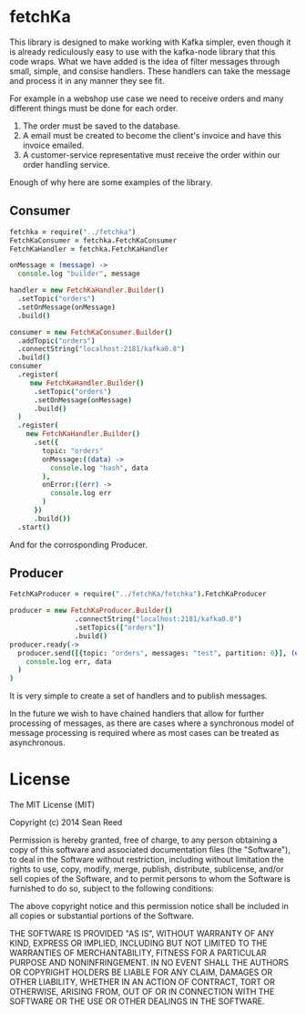 fetchKa
=======

This library is designed to make working with Kafka simpler, even though it is already rediculously easy to use with
the kafka-node library that this code wraps. What we have added is the idea of filter messages through small, simple,
and consise handlers. These handlers can take the message and process it in any manner they see fit. 

For example in a webshop use case we need to receive orders and many different things must be done for each order.

1. The order must be saved to the database.
2. A email must be created to become the client's invoice and have this invoice emailed.
3. A customer-service representative must receive the order within our order handling service.

Enough of why here are some examples of the library.

Consumer
--------

```coffeescript
fetchka = require("../fetchka")
FetchKaConsumer = fetchka.FetchKaConsumer
FetchKaHandler = fetchka.FetchKaHandler

onMessage = (message) ->
  console.log "builder", message

handler = new FetchKaHandler.Builder()
  .setTopic("orders")
  .setOnMessage(onMessage)
  .build()

consumer = new FetchKaConsumer.Builder()
  .addTopic("orders")
  .connectString("localhost:2181/kafka0.8")
  .build()
consumer
  .register(
     new FetchKaHandler.Builder()
      .setTopic("orders")
      .setOnMessage(onMessage)
      .build()
  )
  .register(
    new FetchKaHandler.Builder()
      .set({
        topic: "orders"
        onMessage:((data) ->
          console.log "hash", data
        ),
        onError:((err) ->
          console.log err
        )
      })
      .build())
  .start()
```

And for the corrosponding Producer.

Producer
--------
```coffeescript
FetchKaProducer = require("../fetchKa/fetchka").FetchKaProducer

producer = new FetchKaProducer.Builder()
                .connectString("localhost:2181/kafka0.8")
                .setTopics(["orders"])
                .build()
producer.ready(->
  producer.send([{topic: "orders", messages: "test", partition: 0}], (err, data) ->
    console.log err, data
  )
)
```

It is very simple to create a set of handlers and to publish messages.

In the future we wish to have chained handlers that allow for further processing of messages, as there are cases where a synchronous model of message processing is required where as most cases can be treated as asynchronous.

License
=======

The MIT License (MIT)

Copyright (c) 2014 Sean Reed

Permission is hereby granted, free of charge, to any person obtaining a copy
of this software and associated documentation files (the "Software"), to deal
in the Software without restriction, including without limitation the rights
to use, copy, modify, merge, publish, distribute, sublicense, and/or sell
copies of the Software, and to permit persons to whom the Software is
furnished to do so, subject to the following conditions:

The above copyright notice and this permission notice shall be included in
all copies or substantial portions of the Software.

THE SOFTWARE IS PROVIDED "AS IS", WITHOUT WARRANTY OF ANY KIND, EXPRESS OR
IMPLIED, INCLUDING BUT NOT LIMITED TO THE WARRANTIES OF MERCHANTABILITY,
FITNESS FOR A PARTICULAR PURPOSE AND NONINFRINGEMENT. IN NO EVENT SHALL THE
AUTHORS OR COPYRIGHT HOLDERS BE LIABLE FOR ANY CLAIM, DAMAGES OR OTHER
LIABILITY, WHETHER IN AN ACTION OF CONTRACT, TORT OR OTHERWISE, ARISING FROM,
OUT OF OR IN CONNECTION WITH THE SOFTWARE OR THE USE OR OTHER DEALINGS IN
THE SOFTWARE.
